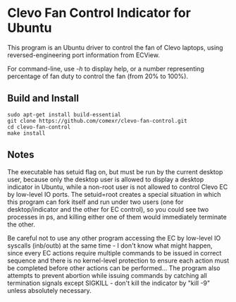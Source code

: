 Clevo Fan Control Indicator for Ubuntu
======================================

This program is an Ubuntu driver to control the fan of Clevo laptops, using reversed-engineering port information from ECView.

For command-line, use *-h* to display help, or a number representing percentage of fan duty to control the fan (from 20% to 100%).


Build and Install
-----------------

```shell
sudo apt-get install build-essential
git clone https://github.com/comexr/clevo-fan-control.git
cd clevo-fan-control
make install
```


Notes
-----

The executable has setuid flag on, but must be run by the current desktop user,
because only the desktop user is allowed to display a desktop indicator in
Ubuntu, while a non-root user is not allowed to control Clevo EC by low-level
IO ports. The setuid=root creates a special situation in which this program can
fork itself and run under two users (one for desktop/indicator and the other
for EC control), so you could see two processes in ps, and killing either one
of them would immediately terminate the other.

Be careful not to use any other program accessing the EC by low-level IO
syscalls (inb/outb) at the same time - I don't know what might happen, since
every EC actions require multiple commands to be issued in correct sequence and
there is no kernel-level protection to ensure each action must be completed
before other actions can be performed... The program also attempts to prevent
abortion while issuing commands by catching all termination signals except
SIGKILL - don't kill the indicator by "kill -9" unless absolutely necessary.

